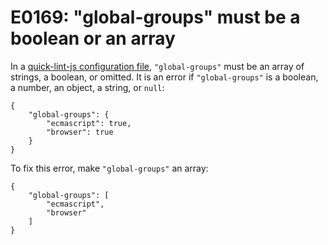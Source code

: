 # E0169: "global-groups" must be a boolean or an array

In a [quick-lint-js configuration file][], `"global-groups"` must be an array of
strings, a boolean, or omitted. It is an error if `"global-groups"` is a
boolean, a number, an object, a string, or `null`:

```quick-lint-js.config
{
    "global-groups": {
        "ecmascript": true,
        "browser": true
    }
}
```

To fix this error, make `"global-groups"` an array:

```quick-lint-js.config
{
    "global-groups": [
        "ecmascript",
        "browser"
    ]
}
```

[quick-lint-js configuration file]: https://quick-lint-js.com/config/
